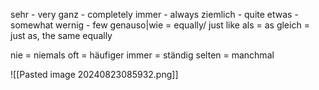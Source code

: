 sehr - very 
ganz - completely 
immer - always
ziemlich - quite
etwas - somewhat 
wernig - few 
genauso|wie = equally/ just like 
als = as 
gleich = just as, the same equally

nie = niemals 
oft = häufiger 
immer = ständig 
selten = manchmal 

![[Pasted image 20240823085932.png]]